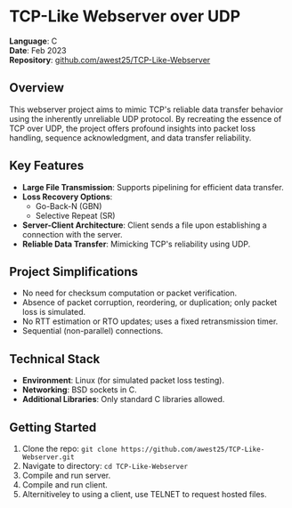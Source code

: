 # TCP-Like Webserver over UDP

**Language**: C <br/>
**Date**: Feb 2023 <br/>
**Repository**: [github.com/awest25/TCP-Like-Webserver](https://github.com/awest25/TCP-Like-Webserver)

## Overview
This webserver project aims to mimic TCP's reliable data transfer behavior using the inherently unreliable UDP protocol. By recreating the essence of TCP over UDP, the project offers profound insights into packet loss handling, sequence acknowledgment, and data transfer reliability.

## Key Features
- **Large File Transmission**: Supports pipelining for efficient data transfer.
- **Loss Recovery Options**: 
  - Go-Back-N (GBN)
  - Selective Repeat (SR)
- **Server-Client Architecture**: Client sends a file upon establishing a connection with the server.
- **Reliable Data Transfer**: Mimicking TCP's reliability using UDP.

## Project Simplifications
- No need for checksum computation or packet verification.
- Absence of packet corruption, reordering, or duplication; only packet loss is simulated.
- No RTT estimation or RTO updates; uses a fixed retransmission timer.
- Sequential (non-parallel) connections.

## Technical Stack
- **Environment**: Linux (for simulated packet loss testing).
- **Networking**: BSD sockets in C.
- **Additional Libraries**: Only standard C libraries allowed.

## Getting Started
1. Clone the repo: `git clone https://github.com/awest25/TCP-Like-Webserver.git`
2. Navigate to directory: `cd TCP-Like-Webserver`
3. Compile and run server.
4. Compile and run client.
5. Alternitiveley to using a client, use TELNET to request hosted files.
